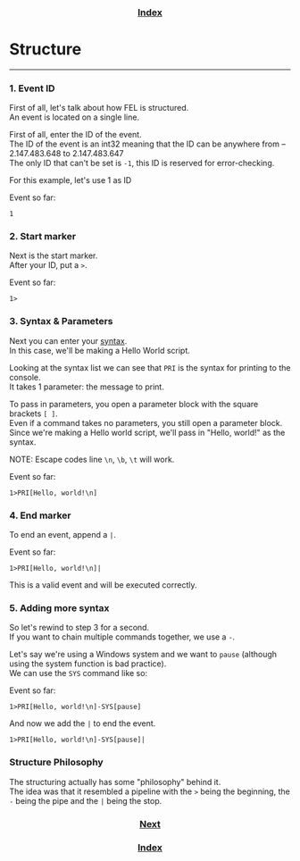 <h3 align="center"><a href="index.html">Index</a></h3>

# Structure
-----

### 1. Event ID

First of all, let's talk about how FEL is structured.  
An event is located on a single line.  

First of all, enter the ID of the event.  
The ID of the event is an int32 meaning that the ID can be anywhere from –2.147.483.648 to 2.147.483.647  
The only ID that can't be set is `-1`, this ID is reserved for error-checking.

For this example, let's use 1 as ID

Event so far:
```
1
```

### 2. Start marker

Next is the start marker.  
After your ID, put a `>`.  

Event so far:
```
1>
```

### 3. Syntax & Parameters

Next you can enter your [syntax](syntax.html).  
In this case, we'll be making a Hello World script.  

Looking at the syntax list we can see that `PRI` is the syntax for printing to the console.  
It takes 1 parameter: the message to print.  

To pass in parameters, you open a parameter block with the square brackets `[ ]`.  
Even if a command takes no parameters, you still open a parameter block.  
Since we're making a Hello world script, we'll pass in "Hello, world!" as the syntax.

  NOTE: Escape codes line `\n`, `\b`, `\t` will work.

Event so far:
```
1>PRI[Hello, world!\n]
```

### 4. End marker

To end an event, append a `|`.

Event so far:
```
1>PRI[Hello, world!\n]|
```
This is a valid event and will be executed correctly.

### 5. Adding more syntax

So let's rewind to step 3 for a second.  
If you want to chain multiple commands together, we use a `-`.  

Let's say we're using a Windows system and we want to `pause` (although using the system function is bad practice).  
We can use the `SYS` command like so:

Event so far:
```
1>PRI[Hello, world!\n]-SYS[pause]
```

And now we add the `|` to end the event.  
```
1>PRI[Hello, world!\n]-SYS[pause]|
```

### Structure Philosophy

The structuring actually has some "philosophy" behind it.  
The idea was that it resembled a pipeline with the `>` being the beginning, the `-` being the pipe and the `|` being the stop.  

<h3 align="center"><a href="getting-started-cpp.html">Next</a></h3>
<h3 align="center"><a href="index.html">Index</a></h3>
